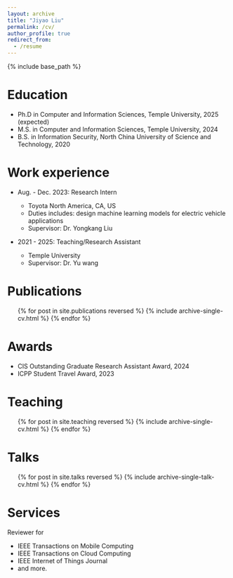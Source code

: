 ```yaml
---
layout: archive
title: "Jiyao Liu"
permalink: /cv/
author_profile: true
redirect_from:
  - /resume
---
```


{% include base_path %}

Education
======
* Ph.D in Computer and Information Sciences, Temple University, 2025 (expected)
* M.S. in Computer and Information Sciences, Temple University, 2024
* B.S. in Information Security, North China University of Science and Technology, 2020


Work experience
======
* Aug. - Dec. 2023: Research Intern
  * Toyota North America, CA, US
  * Duties includes: design machine learning models for electric vehicle applications
  * Supervisor: Dr. Yongkang Liu

* 2021 - 2025: Teaching/Research Assistant
  * Temple University
  * Supervisor: Dr. Yu wang


Publications
======
  <ul>{% for post in site.publications reversed %}
    {% include archive-single-cv.html %}
  {% endfor %}</ul>


Awards
======
* CIS Outstanding Graduate Research Assistant Award, 2024
* ICPP Student Travel Award, 2023


Teaching
======
  <ul>{% for post in site.teaching reversed %}
    {% include archive-single-cv.html %}
  {% endfor %}</ul> 

Talks
======
  <ul>{% for post in site.talks reversed %}
    {% include archive-single-talk-cv.html  %}
  {% endfor %}</ul>

Services
======
Reviewer for 
  * IEEE Transactions on Mobile Computing
  * IEEE Transactions on Cloud Computing
  * IEEE Internet of Things Journal
  * and more.
